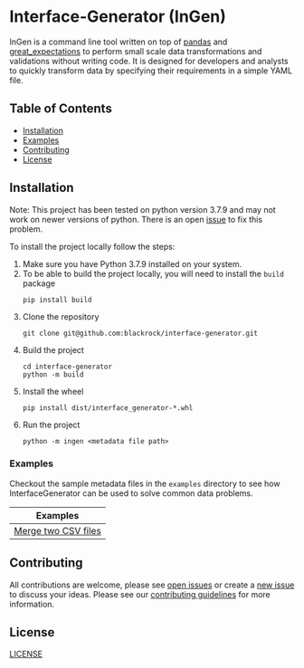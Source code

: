 # Interface-Generator (InGen)

InGen is a command line tool written on top of [pandas](https://pandas.pydata.org/) and 
[great_expectations](https://greatexpectations.io/) to perform small scale data transformations and validations 
without writing code. It is designed for developers and analysts to quickly transform data by specifying their 
requirements in a simple YAML file.

## Table of Contents

- [Installation](#installation)
- [Examples](#examples)
- [Contributing](#contributing)
- [License](#license)

## Installation
Note: This project has been tested on python version 3.7.9 and may not work on newer versions of
python. There is an open [issue](https://github.com/blackrock/interface-generator/issues/28 ) to fix this problem.  

To install the project locally follow the steps:
1. Make sure you have Python 3.7.9 installed on your system.
2. To be able to build the project locally, you will need to install the `build` package
    ```
    pip install build
    ```
3. Clone the repository
    ```
    git clone git@github.com:blackrock/interface-generator.git 
    ```
4. Build the project
    ```
    cd interface-generator
    python -m build 
    ```
5. Install the wheel
    ```
    pip install dist/interface_generator-*.whl
    ```
6. Run the project
    ```
   python -m ingen <metadata file path>
    ```

### Examples
Checkout the sample metadata files in the `examples` directory to see how InterfaceGenerator can be used to solve
common data problems.

| Examples                                            |
|-----------------------------------------------------|
| [Merge two CSV files](./examples/merge_two_csvs.md) |

## Contributing

All contributions are welcome, please see [open issues](https://github.com/blackrock/interface-generator/issues) or 
create a [new issue](https://github.com/blackrock/interface-generator/issues/new/choose) to discuss your ideas. Please see our 
[contributing guidelines](https://github.com/blackrock/interface-generator/blob/main/CONTRIBUTING.md) for more information.

## License
[LICENSE](https://github.com/blackrock/interface-generator/blob/main/LICENSE)

